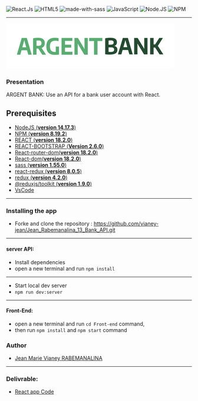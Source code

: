 ![React.Js](https://img.shields.io/badge/react-%2320232a.svg?style=for-the-badge&logo=react&logoColor=%2361DAFB)
![HTML5](https://img.shields.io/badge/html5-%23E34F26.svg?style=for-the-badge&logo=html5&logoColor=white)
![made-with-sass](	https://img.shields.io/badge/Sass-CC6699?style=for-the-badge&logo=sass&logoColor=white) 
![JavaScript](https://img.shields.io/badge/javascript-%23323330.svg?style=for-the-badge&logo=javascript&logoColor=%23F7DF1E)
![Node.JS](https://img.shields.io/badge/node.js-6DA55F?style=for-the-badge&logo=node.js&logoColor=white)
![NPM](https://img.shields.io/badge/NPM-%23000000.svg?style=for-the-badge&logo=npm&logoColor=white)

---

![logo](src/assets/img/argentBankLogo.png)

### Presentation

ARGENT BANK: Use an API for a bank user account with React.

## Prerequisites

- [NodeJS (**version 14.17.3**)](https://nodejs.org/en/blog/release/v14.17.3/)
- [NPM (**version 8.19.2**)](https://www.npmjs.com/)
- [REACT (**version 18.2.0**)](https://en.reactjs.org/) 
- [REACT-BOOTSTRAP (**Version 2.6.0**)](https://www.npmjs.com/package/react-bootstrap)
- [React-router-dom(**version 18.2.0**)](https://en.reactjs.org/)
- [React-dom(**version 18.2.0**)](https://en.reactjs.org/)
- [sass (**version 1.55.0**)](https://sass-lang.com/install)
- [react-redux (**version 8.0.5**)](https://react-redux.js.org/introduction/getting-started)
- [redux (**version 4.2.0**)](https://redux.js.org/introduction/installation/)
- [@reduxjs/toolkit (**version 1.9.0**)](https://www.npmjs.com/package/@reduxjs/toolkit)
- [VsCode](https://code.visualstudio.com/)


---
### Installing the app
- Forke and clone the repository : https://github.com/vianey-jean/Jean_Rabemanalina_13_Bank_API.git
---
#### server API:
- Install dependencies
- open a new terminal and run `npm install`
---
- Start local dev server
- `npm run dev:server`

---
#### Front-End:
- open a new terminal and run `cd Front-end` command,
- then run `npm install` and `npm start` command

### Author
- [Jean Marie Vianey RABEMANALINA](https://github.com/vianey-jean)

---

### Delivrable:

- [React app Code](https://github.com/vianey-jean/Jean_Rabemanalina_13_Bank_API)  

